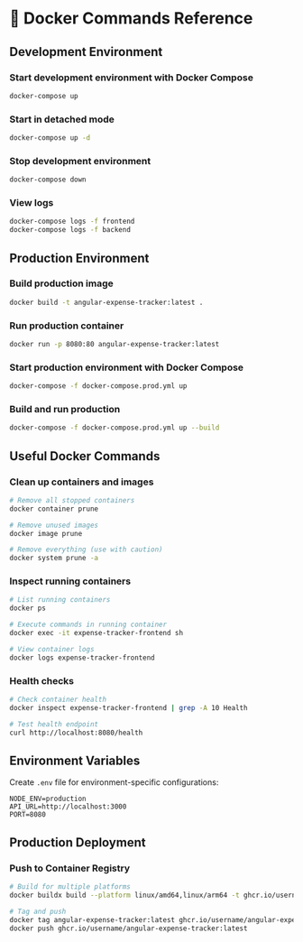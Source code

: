 # 🐳 Docker Commands Reference

## Development Environment

### Start development environment with Docker Compose
```bash
docker-compose up
```

### Start in detached mode
```bash
docker-compose up -d
```

### Stop development environment
```bash
docker-compose down
```

### View logs
```bash
docker-compose logs -f frontend
docker-compose logs -f backend
```

## Production Environment

### Build production image
```bash
docker build -t angular-expense-tracker:latest .
```

### Run production container
```bash
docker run -p 8080:80 angular-expense-tracker:latest
```

### Start production environment with Docker Compose
```bash
docker-compose -f docker-compose.prod.yml up
```

### Build and run production
```bash
docker-compose -f docker-compose.prod.yml up --build
```

## Useful Docker Commands

### Clean up containers and images
```bash
# Remove all stopped containers
docker container prune

# Remove unused images
docker image prune

# Remove everything (use with caution)
docker system prune -a
```

### Inspect running containers
```bash
# List running containers
docker ps

# Execute commands in running container
docker exec -it expense-tracker-frontend sh

# View container logs
docker logs expense-tracker-frontend
```

### Health checks
```bash
# Check container health
docker inspect expense-tracker-frontend | grep -A 10 Health

# Test health endpoint
curl http://localhost:8080/health
```

## Environment Variables

Create `.env` file for environment-specific configurations:

```env
NODE_ENV=production
API_URL=http://localhost:3000
PORT=8080
```

## Production Deployment

### Push to Container Registry
```bash
# Build for multiple platforms
docker buildx build --platform linux/amd64,linux/arm64 -t ghcr.io/username/angular-expense-tracker:latest --push .

# Tag and push
docker tag angular-expense-tracker:latest ghcr.io/username/angular-expense-tracker:latest
docker push ghcr.io/username/angular-expense-tracker:latest
```